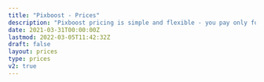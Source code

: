 ```yaml
---
title: "Pixboost - Prices"
description: "Pixboost pricing is simple and flexible - you pay only for outgoing optimised traffic that you used"
date: 2021-03-31T00:00:00Z
lastmod: 2022-03-05T11:42:32Z
draft: false
layout: prices
type: prices
v2: true
---
```



